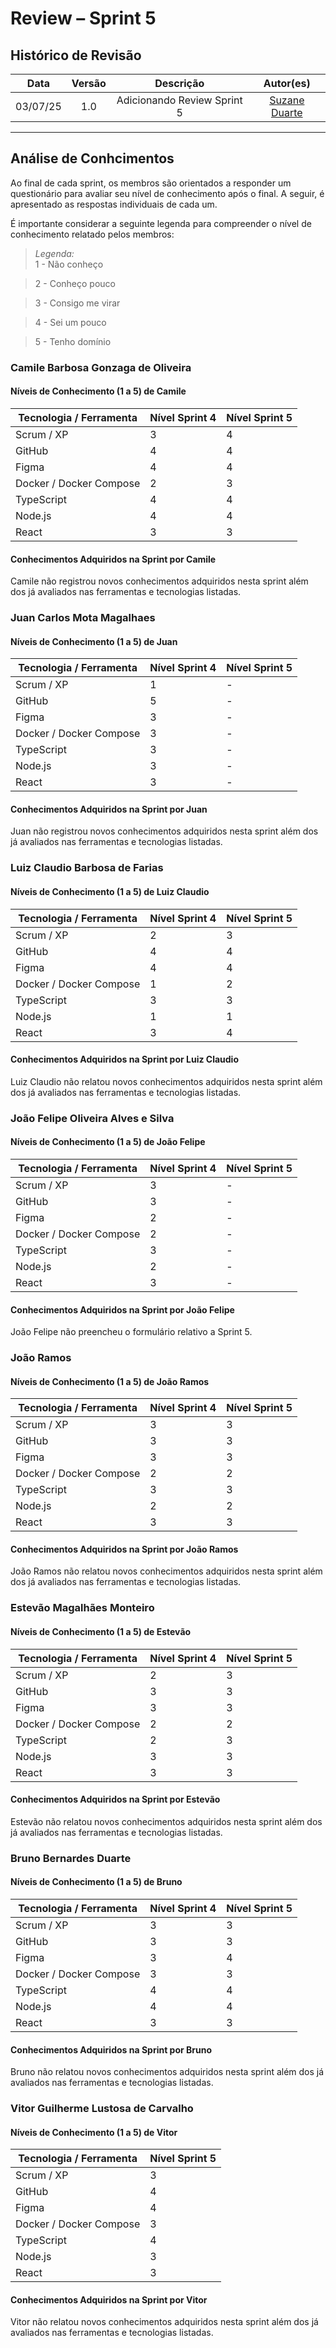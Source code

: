 # Review – Sprint 5

## Histórico de Revisão
| Data | Versão | Descrição | Autor(es)|
|:----:|:------:|:---------:|:--------:|
| 03/07/25 | 1.0 | Adicionando Review Sprint 5 | [Suzane Duarte](https://github.com/suzaneaduarte)|

---

## Análise de Conhcimentos

Ao final de cada sprint, os membros são orientados a responder um questionário para avaliar seu nível de conhecimento após o final. A seguir, é apresentado as respostas individuais de cada um. 

É importante considerar a seguinte legenda para compreender o nível de conhecimento relatado pelos membros: 

> _Legenda:_  
> 1 - Não conheço 

> 2 - Conheço pouco 

> 3 - Consigo me virar

> 4 - Sei um pouco

> 5 - Tenho domínio

### Camile Barbosa Gonzaga de Oliveira

#### Níveis de Conhecimento (1 a 5) de Camile 

| Tecnologia / Ferramenta      | Nível Sprint 4 | Nível Sprint 5 |
|------------------------------|-------|-------------|
| Scrum / XP                   | 3     |4|
| GitHub                       | 4     |4|
| Figma                        | 4     |4|
| Docker / Docker Compose      | 2     |3|
| TypeScript                   | 4     |4|
| Node.js                      | 4     |4|
| React                        | 3     |3|

#### Conhecimentos Adquiridos na Sprint por Camile 
Camile não registrou novos conhecimentos adquiridos nesta sprint além dos já avaliados nas ferramentas e tecnologias listadas.

### Juan Carlos Mota Magalhaes

#### Níveis de Conhecimento (1 a 5) de Juan

| Tecnologia / Ferramenta      | Nível Sprint 4 | Nível Sprint 5 |
|------------------------------|-------|-----------|
| Scrum / XP                   | 1     |-|
| GitHub                       | 5     |-|
| Figma                        | 3     |-|
| Docker / Docker Compose      | 3     |-|
| TypeScript                   | 3     |-|
| Node.js                      | 3     |-|
| React                        | 3     |-|

#### Conhecimentos Adquiridos na Sprint por Juan
Juan não registrou novos conhecimentos adquiridos nesta sprint além dos já avaliados nas ferramentas e tecnologias listadas.

### Luiz Claudio Barbosa de Farias

#### Níveis de Conhecimento (1 a 5) de Luiz Claudio

| Tecnologia / Ferramenta      | Nível Sprint 4 | Nível Sprint 5 |
|------------------------------|-------|---------|
| Scrum / XP                   | 2     |3|
| GitHub                       | 4     |4|
| Figma                        | 4     |4|
| Docker / Docker Compose      | 1     |2|
| TypeScript                   | 3     |3|
| Node.js                      | 1     |1|
| React                        | 3     |4|

#### Conhecimentos Adquiridos na Sprint por Luiz Claudio
Luiz Claudio não relatou novos conhecimentos adquiridos nesta sprint além dos já avaliados nas ferramentas e tecnologias listadas.

### João Felipe Oliveira Alves e Silva

#### Níveis de Conhecimento (1 a 5) de João Felipe

| Tecnologia / Ferramenta      | Nível Sprint 4 | Nível Sprint 5 |
|------------------------------|-------|---------|
| Scrum / XP                   | 3     | - |
| GitHub                       | 3     | - |
| Figma                        | 2     | - |
| Docker / Docker Compose      | 2     | - |
| TypeScript                   | 3     | - |
| Node.js                      | 2     | - |
| React                        | 3     | - |

#### Conhecimentos Adquiridos na Sprint por João Felipe
João Felipe não preencheu o formulário relativo a Sprint 5. 

### João Ramos

#### Níveis de Conhecimento (1 a 5) de João Ramos

| Tecnologia / Ferramenta      | Nível Sprint 4 | Nível Sprint 5 |
|------------------------------|-------|---------|
| Scrum / XP                   | 3     |3|
| GitHub                       | 3     |3|
| Figma                        | 3     |3|
| Docker / Docker Compose      | 2     |2|
| TypeScript                   | 3     |3|
| Node.js                      | 2     |2|
| React                        | 3     |3|

#### Conhecimentos Adquiridos na Sprint por João Ramos
João Ramos não relatou novos conhecimentos adquiridos nesta sprint além dos já avaliados nas ferramentas e tecnologias listadas.

### Estevão Magalhães Monteiro

#### Níveis de Conhecimento (1 a 5) de Estevão

| Tecnologia / Ferramenta      | Nível Sprint 4 | Nível Sprint 5 |
|------------------------------|-------|---------|
| Scrum / XP                   | 2     |3|
| GitHub                       | 3     |3|
| Figma                        | 3     |3|
| Docker / Docker Compose      | 2     |2|
| TypeScript                   | 2     |3|
| Node.js                      | 3     |3|
| React                        | 3     |3|

#### Conhecimentos Adquiridos na Sprint por Estevão
Estevão não relatou novos conhecimentos adquiridos nesta sprint além dos já avaliados nas ferramentas e tecnologias listadas.

### Bruno Bernardes Duarte

#### Níveis de Conhecimento (1 a 5) de Bruno

| Tecnologia / Ferramenta      | Nível Sprint 4 | Nível Sprint 5 |
|------------------------------|-------|--------|
| Scrum / XP                   | 3     |3|
| GitHub                       | 3     |3|
| Figma                        | 3     |4|
| Docker / Docker Compose      | 3     |3|
| TypeScript                   | 4     |4|
| Node.js                      | 4     |4|
| React                        | 3     |3|

#### Conhecimentos Adquiridos na Sprint por Bruno
Bruno não relatou novos conhecimentos adquiridos nesta sprint além dos já avaliados nas ferramentas e tecnologias listadas.

### Vitor Guilherme Lustosa de Carvalho

#### Níveis de Conhecimento (1 a 5) de Vitor 

| Tecnologia / Ferramenta      | Nível Sprint 5 |
|------------------------------|-------|
| Scrum / XP                   | 3     |
| GitHub                       | 4     |
| Figma                        | 4     |
| Docker / Docker Compose      | 3     |
| TypeScript                   | 4     |
| Node.js                      | 3     |
| React                        | 3     |

#### Conhecimentos Adquiridos na Sprint por Vitor 
Vitor não relatou novos conhecimentos adquiridos nesta sprint além dos já avaliados nas ferramentas e tecnologias listadas.
